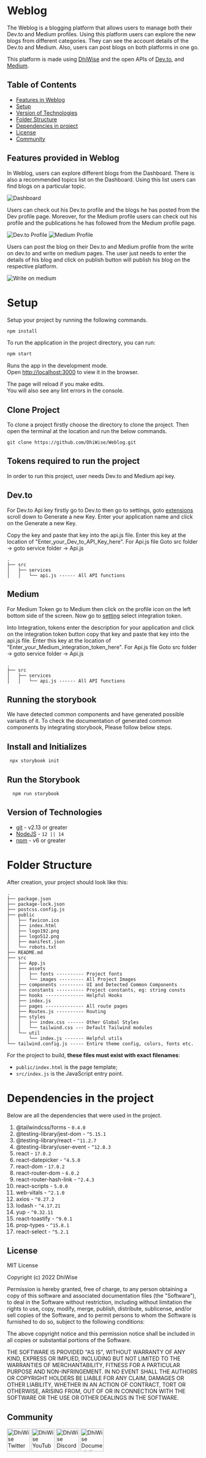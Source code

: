 # Weblog

The Weblog is a blogging platform that allows users to manage both their Dev.to and Medium profiles.
Using this platform users can explore the new blogs from different categories. They can see the account details of the Dev.to and Medium. Also, users can post blogs on both platforms in one go.

This platform is made using [DhiWise](https://www.dhiwise.com/) and the open APIs of [Dev.to](https://developers.forem.com/api/#operation/getUserArticles), and [Medium](https://github.com/Medium/medium-api-docs#readme).

## Table of Contents

- [Features in Weblog](#features-provided-in-weblog)
- [Setup](#setup)
- [Version of Technologies](#version-of-technologies)
- [Folder Structure](#folder-structure)
- [Dependencies in project](#dependencies-in-the-project)
- [License](#license)
- [Community](#community)

## Features provided in Weblog

In Weblog, users can explore different blogs from the Dashboard. There is also a recommended topics list on the Dashboard. Using this list users can find blogs on a particular topic.

![Dashboard](screenshots/Dashboard.png)

Users can check out his Dev.to profile and the blogs he has posted from the Dev profile page. Moreover, for the Medium profile users can check out his profile and the publications he has followed from the Medium profile page.

![Dev.to Profile](screenshots/devto_profile.png)
![Medium Profile](screenshots/Medium_profile.png)

Users can post the blog on their Dev.to and Medium profile from the write on dev.to and write on medium pages. The user just needs to enter the details of his blog and click on publish button will publish his blog on the respective platform.

![Write on medium](screenshots/Write_Medium.png)

# Setup

Setup your project by running the following commands.

```sh
npm install
```

To run the application in the project directory, you can run:

```sh
npm start
```

Runs the app in the development mode.<br>
Open [http://localhost:3000](http://localhost:3000) to view it in the browser.

The page will reload if you make edits.<br>
You will also see any lint errors in the console.

## Clone Project

To clone a project firstly choose the directory to clone the project. Then open the terminal at the location and run the below commands.

    git clone https://github.com/DhiWise/Weblog.git

## Tokens required to run the project

In order to run this project, user needs Dev.to and Medium api key.

## Dev.to

For Dev.to Api key firstly go to Dev.to then go to settings, goto [extensions](https://dev.to/settings/extensions) scroll down to Generate a new Key.
Enter your application name and click on the Generate a new Key.

Copy the key and paste that key into the api.js file. Enter this key at the location of "Enter_your_Dev_to_API_Key_here".
For Api.js file Goto src folder -> goto service folder -> Api.js

```
.
├── src
│   ├── services
│   │   └── api.js ------ All API functions
```

## Medium

For Medium Token go to Medium then click on the profile icon on the left bottom side of the screen. Now go to [setting](https://medium.com/me/settings) select integration token.

Into Integration, tokens enter the description for your application and click on the integration token button copy that key and
paste that key into the api.js file. Enter this key at the location of "Enter_your_Medium_integration_token_here".
For Api.js file Goto src folder -> goto service folder -> Api.js

```
.
├── src
│   ├── services
│   │   └── api.js ------ All API functions
```

## Running the storybook

We have detected common components and have generated possible variants of it. To check the documentation of generated common components by integrating storybook, Please follow below steps.

## Install and Initializes

     npx storybook init

## Run the Storybook

      npm run storybook

## Version of Technologies

- [git](https://git-scm.com/) - v2.13 or greater
- [NodeJS](https://nodejs.org/en/) - `12 || 14 `
- [npm](https://www.npmjs.com/) - v6 or greater

# Folder Structure

After creation, your project should look like this:

```
.
├── package.json
├── package-lock.json
├── postcss.config.js
├── public
│   ├── favicon.ico
│   ├── index.html
│   ├── logo192.png
│   ├── logo512.png
│   ├── manifest.json
│   └── robots.txt
├── README.md
├── src
│   ├── App.js
│   ├── assets
│   │   ├── fonts ---------- Project fonts
│   │   └── images --------- All Project Images
│   ├── components --------- UI and Detected Common Components
│   ├── constants ---------- Project constants, eg: string consts
│   ├── hooks -------------- Helpful Hooks
│   ├── index.js
│   ├── pages -------------- All route pages
│   ├── Routes.js ---------- Routing
│   ├── styles
│   │   ├── index.css ------ Other Global Styles
│   │   └── tailwind.css --- Default Tailwind modules
│   └── util
│       └── index.js ------- Helpful utils
└── tailwind.config.js ----- Entire theme config, colors, fonts etc.
```

For the project to build, **these files must exist with exact filenames**:

- `public/index.html` is the page template;
- `src/index.js` is the JavaScript entry point.

# Dependencies in the project

Below are all the dependencies that were used in the project.

1. @tailwindcss/forms - `0.4.0`
2. @testing-library/jest-dom - `^5.15.1`
3. @testing-library/react - `^11.2.7`
4. @testing-library/user-event - `^12.8.3`
5. react - `17.0.2`
6. react-datepicker - `^4.5.0`
7. react-dom - `17.0.2`
8. react-router-dom - `6.0.2`
9. react-router-hash-link - `^2.4.3`
10. react-scripts - `5.0.0`
11. web-vitals - `^2.1.0`
12. axios - `^0.27.2`
13. lodash - `^4.17.21`
14. yup - `^0.32.11`
15. react-toastify - `^9.0.1`
16. prop-types - `^15.8.1`
17. react-select - `^5.2.1`

## License

MIT License

Copyright (c) 2022 DhiWise

Permission is hereby granted, free of charge, to any person obtaining a copy
of this software and associated documentation files (the "Software"), to deal
in the Software without restriction, including without limitation the rights
to use, copy, modify, merge, publish, distribute, sublicense, and/or sell
copies of the Software, and to permit persons to whom the Software is
furnished to do so, subject to the following conditions:

The above copyright notice and this permission notice shall be included in all
copies or substantial portions of the Software.

THE SOFTWARE IS PROVIDED "AS IS", WITHOUT WARRANTY OF ANY KIND, EXPRESS OR
IMPLIED, INCLUDING BUT NOT LIMITED TO THE WARRANTIES OF MERCHANTABILITY,
FITNESS FOR A PARTICULAR PURPOSE AND NON-INFRINGEMENT. IN NO EVENT SHALL THE
AUTHORS OR COPYRIGHT HOLDERS BE LIABLE FOR ANY CLAIM, DAMAGES OR OTHER
LIABILITY, WHETHER IN AN ACTION OF CONTRACT, TORT OR OTHERWISE, ARISING FROM,
OUT OF OR IN CONNECTION WITH THE SOFTWARE OR THE USE OR OTHER DEALINGS IN THE
SOFTWARE.

## Community

<a href="https://twitter.com/dhiwise"><img src="https://user-images.githubusercontent.com/35039342/55471524-8e24cb00-5627-11e9-9389-58f3d4419153.png" width="60" alt="DhiWise Twitter"></a>
<a href="https://www.youtube.com/c/DhiWise"><img src="https://cdn.vox-cdn.com/thumbor/0kpe316UpZWk53iw3bOLoJfF6hI=/0x0:1680x1050/1400x1400/filters:focal(706x391:974x659):format(gif)/cdn.vox-cdn.com/uploads/chorus_image/image/56414325/YTLogo_old_new_animation.0.gif" width="60" alt="DhiWise YouTube"></a>
<a href="https://discord.com/invite/rFMnCG5MZ7"><img src="https://user-images.githubusercontent.com/47489894/183043664-b01aac56-0372-458a-bde9-3f2a6bded21b.png" width="60" alt="DhiWise Discord"></a>
<a href="https://docs.dhiwise.com/"><img src="https://global-uploads.webflow.com/618e36726d3c0f19c9284e56/62383865d5477f2e4f6b6e2e_main-monogram-p-500.png" width="60" alt="DhiWise Documentation"></a>
